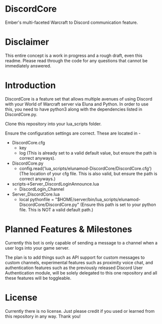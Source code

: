 # DiscordCore

Ember's multi-faceted Warcraft to Discord communication feature.

# Disclaimer

This entire concept is a work in progress and a rough draft, even this readme. Please read through the code for any questions that cannot be immediately answered.

# Introduction

DiscordCore is a feature set that allows multiple avenues of using Discord with your World of Warcraft server via Eluna and Python. In order to use this, you need to have python3 along with the dependencies listed in DiscordCore.py.

Clone this repository into your lua_scripts folder.

Ensure the configuration settings are correct. These are located in -

- DiscordCore.cfg
  - key
  - log (This is already set to a valid default value, but ensure the path is correct anyways).
- DiscordCore.py
  - config.read('lua_scripts/elunamod-DiscordCore/DiscordCore.cfg') (The location of your cfg file. This is also valid, but ensure the path is correct anyways.)
- scripts->Server_DiscordLoginAnnounce.lua
  - DiscordLogin_Channel
- Server_DiscordCore.lua
  - local pythonfile = "$HOME/server/bin/lua_scripts/elunamod-DiscordCore/DiscordCore.py" (Ensure this path is set to your python file. This is NOT a valid default path.)
 
# Planned Features & Milestones

Currently this bot is only capable of sending a message to a channel when a user logs into your game server.

The plan is to add things such as API support for custom messages to custom channels, experimental features such as proximity voice chat, and authentication features such as the previously released Discord User Authentication module, will be solely delegated to this one repository and all these features will be toggleable.

# License

Currently there is no license. Just please credit if you used or learned from this repository in any way. Thank you!

